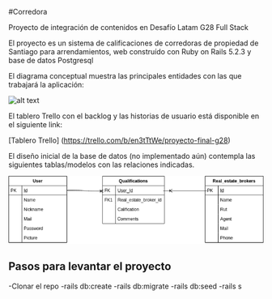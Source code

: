 #Corredora

Proyecto de integración de contenidos en Desafío Latam G28 Full Stack

El proyecto es un sistema de calificaciones de corredoras de propiedad de Santiago para arrendamientos, web construído con Ruby on Rails 5.2.3 y base de datos Postgresql

El diagrama conceptual muestra las principales entidades con las que trabajará la aplicación:

![alt text][concept]

[concept]: /debarrio.png "Diagrama conceptual"

El tablero Trello con el backlog y las historias de usuario está disponible en el siguiente link:

[Tablero Trello] (https://trello.com/b/en3tTtWe/proyecto-final-g28)

El diseño inicial de la base de datos (no implementado aún) contempla las siguientes tablas/modelos con las relaciones indicadas.

![alt text][logic]

[logic]: /logic_diagram.png "Diagrama lógico"

## Pasos para levantar el proyecto

-Clonar el repo
-rails db:create
-rails db:migrate
-rails db:seed
-rails s